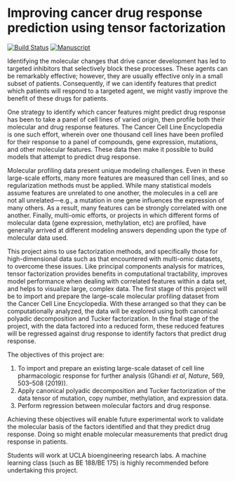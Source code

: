 # Improving cancer drug response prediction using tensor factorization

[![Build Status](https://transduc.seas.ucla.edu/buildStatus/icon?job=meyer-lab%2Ftfac-ccle%2Fasm-edits)](https://transduc.seas.ucla.edu/job/meyer-lab/job/tfac-ccle/job/asm-edits/)
[![Manuscript](https://img.shields.io/static/v1?label=manuscript&message=master&color=blue)](https://transduc.seas.ucla.edu/job/meyer-lab/job/tfac-ccle/job/master/Manuscript/)

Identifying the molecular changes that drive cancer development has led to targeted inhibitors that selectively block these processes. These agents can be remarkably effective; however, they are usually effective only in a small subset of patients. Consequently, if we can identify features that predict which patients will respond to a targeted agent, we might vastly improve the benefit of these drugs for patients.

One strategy to identify which cancer features might predict drug response has been to take a panel of cell lines of varied origin, then profile both their molecular and drug response features. The Cancer Cell Line Encyclopedia is one such effort, wherein over one thousand cell lines have been profiled for their response to a panel of compounds, gene expression, mutations, and other molecular features. These data then make it possible to build models that attempt to predict drug response.

Molecular profiling data present unique modeling challenges. Even in these large-scale efforts, many more features are measured than cell lines, and so regularization methods must be applied. While many statistical models assume features are unrelated to one another, the molecules in a cell are not all unrelated—e.g., a mutation in one gene influences the expression of many others. As a result, many features can be strongly correlated with one another. Finally, multi-omic efforts, or projects in which different forms of molecular data (gene expression, methylation, etc) are profiled, have generally arrived at different modeling answers depending upon the type of molecular data used.

This project aims to use factorization methods, and specifically those for high-dimensional data such as that encountered with multi-omic datasets, to overcome these issues. Like principal components analysis for matrices, tensor factorization provides benefits in computational tractability, improves model performance when dealing with correlated features within a data set, and helps to visualize large, complex data. The first stage of this project will be to import and prepare the large-scale molecular profiling dataset from the Cancer Cell Line Encyclopedia. With these arranged so that they can be computationally analyzed, the data will be explored using both canonical polyadic decomposition and Tucker factorization. In the final stage of the project, with the data factored into a reduced form, these reduced features will be regressed against drug response to identify factors that predict drug response.

The objectives of this project are:

1. To import and prepare an existing large-scale dataset of cell line pharmacologic response for further analysis (Ghandi *et al*, *Nature*, 569, 503–508 (2019)).
2. Apply canonical polyadic decomposition and Tucker factorization of the data tensor of mutation, copy number, methylation, and expression data.
3. Perform regression between molecular factors and drug response.

Achieving these objectives will enable future experimental work to validate the molecular basis of the factors identified and that they predict drug response. Doing so might enable molecular measurements that predict drug response in patients.

Students will work at UCLA bioengineering research labs. A machine learning class (such as BE 188/BE 175) is highly recommended before undertaking this project.
